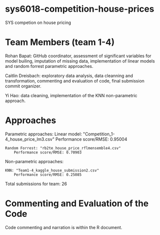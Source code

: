 # sys6018-competition-house-prices
SYS competion on house pricing

# Team Members (team 1-4)

Rohan Bapat: GitHub coordinator, assessment of significant variables for model builing, imputation of missing data, implementation of linear models and random forrest parametric approaches.

Caitlin Dreisbach: exploratory data analysis, data cleanning and transformation, commenting and evaluation of code, final submission commit organizer.

Yi Hao: data cleaning, implementation of the KNN non-parametric approach.

# Approaches

Parametric approaches:
    Linear model: "Competition_1-4_house_price_lm3.csv"
        Performance score/RMSE: 0.95004
        
    Random Forrest: "rb2te_house_price_rflmensemble4.csv"
        Performance score/RMSE: 0.70903
    
Non-parametric approaches:

    KNN: "Team1-4_kaggle_house_submission2.csv"
        Performance score/RMSE: 0.25085
        
Total submissions for team: 26

# Commenting and Evaluation of the Code
Code commenting and narration is within the R document.
